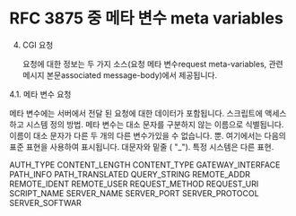 # RFC 3875 중 메타 변수 meta variables 

4. CGI 요청

   요청에 대한 정보는 두 가지 소스(요청 메타 변수request meta-variables, 관련 메시지 본문associated message-body)에서 제공됩니다.

4.1. 메타 변수 요청

   메타 변수에는 서버에서 전달 된 요청에 대한 데이터가 포함됩니다.
   스크립트에 액세스하고 시스템 정의
   방법. 메타 변수는 대소 문자를 구분하지 않는 이름으로 식별됩니다.
   이름이 대소 문자가 다른 두 개의 다른 변수가있을 수 없습니다.
   뿐. 여기에서는 다음의 표준 표현을 사용하여 표시됩니다.
   대문자와 밑줄 ( "_"). 특정 시스템은
   다른 표현.
   
   
   
   
   
AUTH_TYPE
CONTENT_LENGTH
CONTENT_TYPE
GATEWAY_INTERFACE
PATH_INFO
PATH_TRANSLATED
QUERY_STRING
REMOTE_ADDR
REMOTE_IDENT
REMOTE_USER
REQUEST_METHOD
REQUEST_URI
SCRIPT_NAME
SERVER_NAME
SERVER_PORT
SERVER_PROTOCOL
SERVER_SOFTWAR
